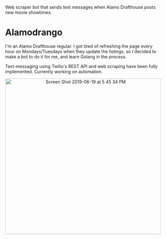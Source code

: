 Web scraper bot that sends text messages when Alamo Drafthouse posts new movie showtimes. 

# Alamodrango

I'm an Alamo Drafthouse regular. I got tired of refreshing the page every hour on Mondays/Tuesdays when they update the listings, so I decided to make a bot to do it for me, and learn Golang in the process.

Text-messaging using Twilio's REST API and web scraping have been fully implemented. Currently working on automation.


<p align="center"><img width="502" alt="Screen Shot 2019-06-19 at 5 45 34 PM" src="https://user-images.githubusercontent.com/44475953/59811201-a66ac480-92bd-11e9-967d-c54b5d8c6b4e.png"></p>
